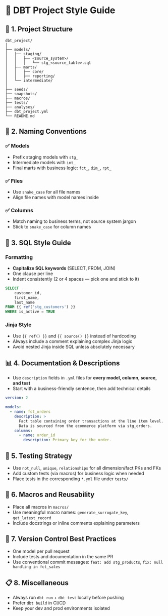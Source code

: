
# 🧱 DBT Project Style Guide

## 📁 1. Project Structure
```
dbt_project/
│
├── models/
│   ├── staging/
│   │   ├── <source_system>/
│   │   │   └── stg_<source_table>.sql
│   ├── marts/
│   │   ├── core/
│   │   ├── reporting/
│   └── intermediate/
│
├── seeds/
├── snapshots/
├── macros/
├── tests/
├── analyses/
├── dbt_project.yml
└── README.md
```

## 📐 2. Naming Conventions

### ✅ Models
- Prefix staging models with `stg_`
- Intermediate models with `int_`
- Final marts with business logic: `fct_`, `dim_`, `rpt_`

### ✅ Files
- Use `snake_case` for all file names
- Align file names with model names inside

### ✅ Columns
- Match naming to business terms, not source system jargon
- Stick to `snake_case` for column names

## 🧙 3. SQL Style Guide

### Formatting
- **Capitalize SQL keywords** (SELECT, FROM, JOIN)
- One clause per line
- Indent consistently (2 or 4 spaces — pick one and stick to it)

```sql
SELECT
    customer_id,
    first_name,
    last_name
FROM {{ ref('stg_customers') }}
WHERE is_active = TRUE
```

### Jinja Style
- Use `{{ ref() }}` and `{{ source() }}` instead of hardcoding
- Always include a comment explaining complex Jinja logic
- Avoid nested Jinja inside SQL unless absolutely necessary

## 📊 4. Documentation & Descriptions

- Use `description` fields in `.yml` files for **every model, column, source, and test**
- Start with a business-friendly sentence, then add technical details

```yaml
version: 2

models:
  - name: fct_orders
    description: >
      Fact table containing order transactions at the line item level.
      Data is sourced from the ecommerce platform via stg_orders.
    columns:
      - name: order_id
        description: Primary key for the order.
```

## 🧪 5. Testing Strategy

- Use `not_null`, `unique`, `relationships` for all dimension/fact PKs and FKs
- Add custom tests (via macros) for business logic when needed
- Place tests in the corresponding `*.yml` file under `tests/`

## 🧬 6. Macros and Reusability

- Place all macros in `macros/`
- Use meaningful macro names: `generate_surrogate_key`, `get_latest_record`
- Include docstrings or inline comments explaining parameters

## 🔁 7. Version Control Best Practices

- One model per pull request
- Include tests and documentation in the same PR
- Use conventional commit messages: `feat: add stg_products`, `fix: null handling in fct_sales`

## 📋 8. Miscellaneous

- Always run `dbt run` + `dbt test` locally before pushing
- Prefer `dbt build` in CI/CD
- Keep your dev and prod environments isolated

